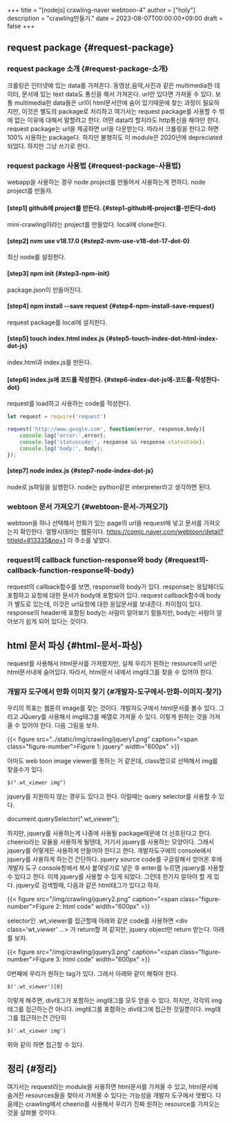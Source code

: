 +++
title = "[nodejs] crawling-naver webtoon-4"
author = ["holy"]
description = "crawling만들기."
date = 2023-08-07T00:00:00+09:00
draft = false
+++

## request package {#request-package}


### request package 소개 {#request-package-소개}

크롤링은 인터넷에 있는 data를 가져온다. 동영상,음악,사진과 같은
multimedia한 데이터, 문서에 있는 text data도 통신을 해서
가져온다. url만 있다면 가져올 수 있다. 보통 multimedia한 data들은
url이 html문서안에 숨어 있기때문에 찾는 과정이 필요하지만, 이것은
별도의 package로 처리하고 여기서는 request package를 사용할 수 밖에
없는 이유에 대해서 말할려고 한다. 어떤 data라 할지라도 http통신을
해야만 한다. request package는 url을 제공하면 url을 다운받는다. 따라서
크롤링을 한다고 하면 100% 사용하는 package다. 하지만 불행히도 이
module은 2020년에 depreciated되었다. 하지만 그냥 쓰기로 한다.


### request package 사용법 {#request-package-사용법}

webapp을 사용하는 경우 node project를 만들어서 사용하는게 편하다. node
project를 만들자.


#### [step1] github에 project를 만든다. {#step1-github에-project를-만든다-dot}

mini-crawling이라는 project를 만들었다. local에 clone한다.


#### [step2] nvm use v18.17.0 {#step2-nvm-use-v18-dot-17-dot-0}

최신 node를 설정한다.


#### [step3] npm init {#step3-npm-init}

package.json이 만들어진다.


#### [step4] npm install --save request {#step4-npm-install-save-request}

request package를 local에 설치한다.


#### [step5] touch index.html index.js {#step5-touch-index-dot-html-index-dot-js}

index.html과 index.js를 만든다.


#### [step6] index.js에 코드를 작성한다. {#step6-index-dot-js에-코드를-작성한다-dot}

request를 load하고 사용하는 code를 작성한다.

```js
let request = require('request')

request('http://www.google.com', function(error, response,body){
    console.log('error:',error);
    console.log('statuscode:', response && response.statusCode);
    console.log('body:', body);
});

```


#### [step7] node index.js {#step7-node-index-dot-js}

node로 js파일을 실행한다. node는 python같은 interpreter라고 생각하면
된다.


### webtoon 문서 가져오기 {#webtoon-문서-가져오기}

webtoon을 하나 선택해서 만화가 있는 page의 url을 request에 넣고 문서를
가져오는지 확인한다. 얼짱시대라는 웹툰이다.
<https://comic.naver.com/webtoon/detail?titleId=813335&no=1>
이 주소를 넣었다.


### request의 callback function-response와 body {#request의-callback-function-response와-body}

request의 callback함수를 보면, response와 body가 있다. response는
응답헤더도 포함하고 요청에 대한 문서가 body에 포함되어 있다. request
callback함수에 body가 별도로 있는데, 이것은 url요청에 대한 응답문서를
보내준다. 차이점이 있다. response의 header에 포함된 body는 사람이
알아보기 힘들지만, body는 사람이 알아보기 쉽게 되어 있다는 것이다.


## html 문서 파싱 {#html-문서-파싱}

request를 사용해서 html문서를 가져왔지만, 실제 우리가 원하는
resource의 url은 html문서내에 숨어있다. 따라서, html문서 내에서
img태그를 찾을 수 있어야 한다.


### 개발자 도구에서 만화 이미지 찾기 {#개발자-도구에서-만화-이미지-찾기}

우리의 목표는 웹툰의 image를 찾는 것이다. 개발자도구에서 html문서를
볼수 있다. 그리고 JQuery를 사용해서 img태그를 배열로 가져올 수
있다. 이렇게 원하는 것을 가져올 수 있어야 한다. 다음 그림을 보자.

<a id="figure--jquery"></a>

{{< figure src="../static/img/crawling/jquery1.png" caption="<span class=\"figure-number\">Figure 1: </span>jquery" width="600px" >}}

아마도 web toon image viewer를 뜻하는 거 같은데, class명으로 선택해서
img를 찾을수가 있다.

```text
$(".wt_viewer img")
```

jquery를 지원하지 않는 경우도 있다고 한다. 이럴때는 query selector를
사용할 수 있다.

<div class="tip">

document.querySelector(".wt_viewer");

</div>

하지만, jquery를 사용하는게 나중에 사용될 package때문에 더 선호된다고
한다. cheerio라는 모듈을 사용하게 될텐데, 거기서 jquery를 사용하는
모양이다. 그래서 jquery를 어떻게든 사용하게 만들어야 한다고
한다. 개발자도구에의 console에서 jquery를 사용하게 하는건 간단하다.
jquery source code를 구글링해서 얻어온 후에 개발자 도구 console창에서
복사 붙여넣기로 넣은 후 enter를 누르면 jquery를 사용할 수 있다고
한다. 이제 jquery를 사용할 수 있게 되었다. 그런데 한가지 알아야 할 게
있다. jquery로 검색할때, 다음과 같은 html태그가 있다고 하자.

<a id="figure--html code"></a>

{{< figure src="/img/crawling/jquery2.png" caption="<span class=\"figure-number\">Figure 2: </span>html code" width="600px" >}}

selector인 .wt_viewer를 접근할때 아래와 같은 code를 사용하면 &lt;div
class='wt_viewer' ...&gt; 가 return할 꺼 같지만, jquery object만 return
받는다. 아래를 보자.

<a id="figure--html code"></a>

{{< figure src="/img/crawling/jquery3.png" caption="<span class=\"figure-number\">Figure 3: </span>html code" width="600px" >}}

0번째에 우리가 원하는 tag가 있다. 그래서 아래와 같이 해줘야 한다.

```text
$('.wt_viewer')[0]
```

이렇게 해주면, div태그가 포함하는 img태그를 모두 얻을 수
있다. 하지만, 각각의 img태그를 접근하는건 아니다. img태그를 포함하는
div태그에 접근한 것일뿐이다. img태그를 접근하는건 간단히

```text
$('.wt_viewer img')
```

위와 같이 하면 접근할 수 있다.


## 정리 {#정리}

여기서는 request라는 module을 사용하면 html문서를 가져올 수 있고,
html문서에 숨겨진 resources들을 찾아서 가져올 수 있다는 가능성을
개발자 도구에서 엿봤다. 다음에는 crawling에서 cheerio를 사용해서
우리가 진짜 원하는 resource를 가져오는 것을 살펴볼 것이다.
